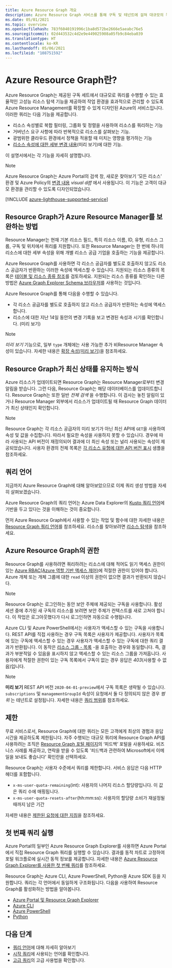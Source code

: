 ```yaml
---
title: Azure Resource Graph 개요
description: Azure Resource Graph 서비스를 통해 구독 및 테넌트에 걸쳐 대규모의 복잡한 리소스를 쿼리하는 방법을 이해합니다.
ms.date: 05/01/2021
ms.topic: overview
ms.openlocfilehash: 783f6040191996c1ba8d572be2666e5aeabc76e5
ms.sourcegitcommit: 02d443532c4d2e9e449025908a05fb9c84eba039
ms.translationtype: HT
ms.contentlocale: ko-KR
ms.lasthandoff: 05/06/2021
ms.locfileid: "108751592"
---
```

# <a name="what-is-azure-resource-graph"></a>Azure Resource Graph란?

Azure Resource Graph는 제공된 구독 세트에서 대규모로 쿼리를 수행할 수 있는 효율적인 고성능 리소스 탐색 기능을 제공하여 작업 환경을 효과적으로 관리할 수 있도록 Azure Resource Management를 확장할 수 있게 디자인된 Azure의 서비스입니다. 이러한 쿼리는 다음 기능을 제공합니다.

- 리소스 속성별로 복합 필터링, 그룹화 및 정렬을 사용하여 리소스를 쿼리하는 기능
- 거버넌스 요구 사항에 따라 반복적으로 리소스를 살펴보는 기능.
- 광범위한 클라우드 환경에서 정책을 적용할 때 미치는 영향을 평가하는 기능
- [리소스 속성에 대한 세부 변경 내용](./how-to/get-resource-changes.md)(미리 보기)에 대한 기능.

이 설명서에서는 각 기능을 자세히 설명합니다.

> [!NOTE]
> Azure Resource Graph는 Azure Portal의 검색 창, 새로운 찾아보기 ‘모든 리소스’ 환경 및 Azure Policy의 [변경 내용](../policy/how-to/determine-non-compliance.md#change-history)
> _visual diff_ 에서 사용됩니다. 이 기능은 고객이 대규모 환경을 관리할 수 있도록 디자인되었습니다.

[!INCLUDE [azure-lighthouse-supported-service](../../../includes/azure-lighthouse-supported-service.md)]

## <a name="how-does-resource-graph-complement-azure-resource-manager"></a>Resource Graph가 Azure Resource Manager를 보완하는 방법

Resource Manager는 현재 기본 리소스 필드, 특히 리소스 이름, ID, 유형, 리소스 그룹, 구독 및 위치에서 쿼리를 지원합니다. 또한 Resource Manager는 한 번에 하나의 리소스에 대한 세부 속성을 위해 개별 리소스 공급 기업을 호출하는 기능을 제공합니다.

Azure Resource Graph를 사용하면 각 리소스 공급자를 별도로 호출하지 않고도 리소스 공급자가 반환하는 이러한 속성에 액세스할 수 있습니다. 지원되는 리소스 종류의 목록은 [테이블 및 리소스 종류 참조](./reference/supported-tables-resources.md)를 검토하세요. 지원되는 리소스 종류를 확인하는 다른 방법은 [Azure Graph Explorer Schema 브라우저](./first-query-portal.md#schema-browser)를 사용하는 것입니다.

Azure Resource Graph를 통해 다음을 수행할 수 있습니다.

- 각 리소스 공급자를 별도로 호출하지 않고 리소스 공급자가 반환하는 속성에 액세스합니다.
- 리소스에 대한 지난 14일 동안의 변경 기록을 보고 변경된 속성과 시기를 확인합니다. (미리 보기)

> [!NOTE]
> _미리 보기_ 기능으로, 일부 `type` 개체에는 사용 가능한 추가 비Resource Manager 속성이 있습니다. 자세한 내용은 [확장 속성(미리 보기)](./concepts/query-language.md#extended-properties)을 참조하세요.

## <a name="how-resource-graph-is-kept-current"></a>Resource Graph가 최신 상태를 유지하는 방식

Azure 리소스가 업데이트되면 Resource Graph는 Resource Manager로부터 변경 알림을 받습니다.
그런 다음, Resource Graph는 해당 데이터베이스를 업데이트합니다. Resource Graph는 또한 일반 _전체 검색_ 을 수행합니다. 이 검사는 놓친 알림이 있거나 Resource Manager 외부에서 리소스가 업데이트될 때 Resource Graph 데이터가 최신 상태인지 확인합니다.

> [!NOTE]
> Resource Graph는 각 리소스 공급자의 미리 보기가 아닌 최신 API에 `GET`을 사용하여 속성 및 값을 수집합니다. 따라서 필요한 속성을 사용하지 못할 수 있습니다. 경우에 따라 사용되는 API 버전이 재정의되어 결과에 더 최신 속성 또는 널리 사용되는 속성이 제공되었습니다. 사용자 환경의 전체 목록은 [각 리소스 유형에 대한 API 버전 표시](./samples/advanced.md#apiversion) 샘플을 참조하세요.

## <a name="the-query-language"></a>쿼리 언어

지금까지 Azure Resource Graph에 대해 알아보았으므로 이제 쿼리 생성 방법을 자세히 살펴보겠습니다.

Azure Resource Graph의 쿼리 언어는 Azure Data Explorer의 [Kusto 쿼리 언어](/azure/data-explorer/data-explorer-overview)에 기반을 두고 있다는 것을 이해하는 것이 중요합니다.

먼저 Azure Resource Graph에서 사용할 수 있는 작업 및 함수에 대한 자세한 내용은 [Resource Graph 쿼리 언어](./concepts/query-language.md)를 참조하세요. 리소스를 찾아보려면 [리소스 탐색](./concepts/explore-resources.md)을 참조하세요.

## <a name="permissions-in-azure-resource-graph"></a>Azure Resource Graph의 권한

Resource Graph를 사용하려면 쿼리하려는 리소스에 대해 적어도 읽기 액세스 권한이 있는 [Azure RBAC(Azure 역할 기반 액세스 제어)](../../role-based-access-control/overview.md)에 적절한 권한이 있어야 합니다. Azure 개체 또는 개체 그룹에 대한 `read` 이상의 권한이 없으면 결과가 반환되지 않습니다.

> [!NOTE]
> Resource Graph는 로그인하는 동안 보안 주체에 제공되는 구독을 사용합니다. 활성 세션 중에 추가된 새 구독의 리소스를 보려면 보안 주체가 컨텍스트를 새로 고쳐야 합니다. 이 작업은 로그아웃했다가 다시 로그인하면 자동으로 수행됩니다.

Azure CLI 및 Azure PowerShell에서는 사용자가 액세스할 수 있는 구독을 사용합니다. REST API를 직접 사용하는 경우 구독 목록은 사용자가 제공합니다. 사용자가 목록에 있는 구독에 액세스할 수 있는 경우 사용자가 액세스할 수 있는 구독에 대한 쿼리 결과가 반환됩니다. 이 동작은 [리소스 그룹 - 목록](/rest/api/resources/resourcegroups/list) \-을 호출하는 경우와 동일합니다. 즉, 결과가 부분적일 수 있음을 표시하지 않고 액세스할 수 있는 리소스 그룹을 가져옵니다. 사용자에게 적절한 권한이 있는 구독 목록에서 구독이 없는 경우 응답은 _403_(사용할 수 없음)입니다.

> [!NOTE]
> **미리 보기** REST API 버전 `2020-04-01-preview`에서 구독 목록은 생략될 수 있습니다.
> `subscriptions` 및 `managementGroupId` 속성이 요청에서 둘 다 정의되지 않은 경우 _범위_ 는 테넌트로 설정됩니다. 자세한 내용은 [쿼리 범위](./concepts/query-language.md#query-scope)를 참조하세요.

## <a name="throttling"></a>제한

무료 서비스로서, Resource Graph에 대한 쿼리는 모든 고객에게 최상의 경험과 응답 시간을 제공하도록 제한됩니다. 자주 수행되는 대규모 쿼리에 Resource Graph API를 사용하려는 조직은 [Resource Graph 포털 페이지](https://portal.azure.com/#blade/Microsoft_Azure_Policy/PolicyMenuBlade/ResourceGraph)의 ‘피드백’ 포털을 사용하세요.
비즈니스 사례를 제공하고, 연락을 받을 수 있도록 '피드백과 관련하여 Microsoft에서 이메일을 보내도 좋습니다' 확인란을 선택하세요.

Resource Graph는 사용자 수준에서 쿼리를 제한합니다. 서비스 응답은 다음 HTTP 헤더를 포함합니다.

- `x-ms-user-quota-remaining`(int): 사용자의 나머지 리소스 할당량입니다. 이 값은 쿼리 수에 매핑됩니다.
- `x-ms-user-quota-resets-after`(hh:mm:ss): 사용자의 할당량 소비가 재설정될 때까지 남은 기간

자세한 내용은 [제한된 요청에 대한 지침](./concepts/guidance-for-throttled-requests.md)을 참조하세요.

## <a name="running-your-first-query"></a>첫 번째 쿼리 실행

Azure Portal의 일부인 Azure Resource Graph Explorer를 사용하면 Azure Portal에서 직접 Resource Graph 쿼리를 실행할 수 있습니다. 결과를 동적 차트로 고정하여 포털 워크플로에 실시간 동적 정보를 제공합니다. 자세한 내용은 [Azure Resource Graph Explorer를 사용한 첫 번째 쿼리](./first-query-portal.md)를 참조하세요.

Resource Graph는 Azure CLI, Azure PowerShell, Python용 Azure SDK 등을 지원합니다. 쿼리는 각 언어에서 동일하게 구조화됩니다. 다음을 사용하여 Resource Graph를 활성화하는 방법을 알아봅니다.

- [Azure Portal 및 Resource Graph Explorer](./first-query-portal.md)
- [Azure CLI](./first-query-azurecli.md#add-the-resource-graph-extension)
- [Azure PowerShell](./first-query-powershell.md#add-the-resource-graph-module)
- [Python](./first-query-python.md#add-the-resource-graph-library)

## <a name="next-steps"></a>다음 단계

- [쿼리 언어](./concepts/query-language.md)에 대해 자세히 알아보기
- [시작 쿼리](./samples/starter.md)에 사용되는 언어를 확인합니다.
- [고급 쿼리](./samples/advanced.md)의 고급 사용법을 확인합니다.
